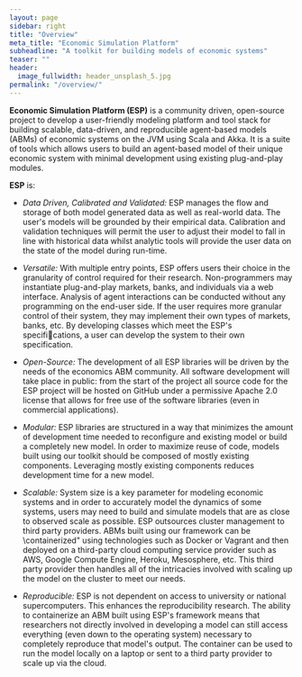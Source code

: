 ```yaml
---
layout: page
sidebar: right
title: "Overview"
meta_title: "Economic Simulation Platform"
subheadline: "A toolkit for building models of economic systems"
teaser: ""
header:
  image_fullwidth: header_unsplash_5.jpg
permalink: "/overview/"
---
```


**Economic Simulation Platform (ESP)** is a community driven, open-source project to develop a user-friendly
modeling platform and tool stack for building scalable, data-driven, and reproducible agent-based models (ABMs) of economic systems on the JVM using Scala and Akka. It is a suite of tools which allows users to build an agent-based
model of their unique economic system with minimal development using existing plug-and-play modules.

**ESP** is:

- _Data Driven, Calibrated and Validated:_ ESP manages the
flow and storage of both model generated data as well as real-world data. The
user's models will be grounded by their empirical data. Calibration and
validation techniques will permit the user to adjust their model to fall in
line with historical data whilst analytic tools will provide the user data on
the state of the model during run-time.

- _Versatile:_ With multiple entry points, ESP offers users their choice
in the granularity of control required for their research. Non-programmers
may instantiate plug-and-play markets, banks, and individuals via a web
interface. Analysis of agent interactions can be conducted without any
programming on the end-user side. If the user requires more granular
control of their system, they may implement their own types of markets,
banks, etc. By developing classes which meet the ESP's specifications, a user can develop the system to their own specification.

- _Open-Source:_ The development of all ESP libraries will be driven by
the needs of the economics ABM community. All software development will take place in public: from the start of the project all source code for the ESP project will be hosted on GitHub under a permissive
Apache 2.0 license that allows for free use of the software libraries (even
in commercial applications).

- _Modular:_ ESP libraries are structured in a way that minimizes the
amount of development time needed to reconfigure and existing model or
build a completely new model. In order to maximize reuse of code, models
built using our toolkit should be composed of mostly existing components.
Leveraging mostly existing components reduces development time for a
new model.

- _Scalable:_ System size is a key parameter for modeling economic systems
and in order to accurately model the dynamics of some systems, users
may need to build and simulate models that are as close to observed
scale as possible. ESP outsources cluster management to third party
providers. ABMs built using our framework can be \containerized" using
technologies such as Docker or Vagrant and then deployed on a third-party
cloud computing service provider such as AWS, Google Compute Engine,
Heroku, Mesosphere, etc. This third party provider then handles all of
the intricacies involved with scaling up the model on the cluster to meet
our needs.

- _Reproducible:_ ESP is not dependent on access to university or national supercomputers. This enhances the reproducibility research. The ability to containerize an ABM built using ESP's framework means
that researchers not directly involved in developing a model can still access
everything (even down to the operating system) necessary to completely
reproduce that model's output. The container can be used to run the
model locally on a laptop or sent to a third party provider to scale up via
the cloud.
